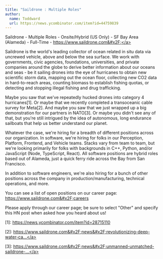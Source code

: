 ```yaml
---
title: "Saildrone : Multiple Roles"
author:
  name: Toddward
  url: https://news.ycombinator.com/item?id=44759839
---
```

Saildrone - Multiple Roles - Onsite&#x2F;Hybrid (US Only) - SF Bay Area (Alameda) - Full-Time - <a href="https:&#x2F;&#x2F;www.saildrone.com&#x2F;" rel="nofollow">https:&#x2F;&#x2F;www.saildrone.com&#x2F;</a>

Saildrone is the world&#x27;s leading collector of ocean related in situ data via uncrewed vehicle, above and below the sea surface. We work with governments, civic agencies, foundations, universities, and private companies around the globe to derive better information about our oceans and seas - be it sailing drones into the eye of hurricanes to obtain new scientific storm data, mapping out the ocean floor, collecting new CO2 data in hard-to-reach areas, counting biomass to establish fishing quotas, or detecting and stopping illegal fishing and drug trafficking.

Maybe you saw that we&#x27;ve repeatedly hucked drones into category 4 hurricanes[1]. Or maybe that we recently completed a transoceanic cable survey for Meta[2]. And maybe you saw that we just wrapped up a big demonstration for our partners in NATO[3]. Or maybe you didn&#x27;t see any of that, but you&#x27;re still intrigued by the idea of autonomous, long endurance sailboats that help us better understand our planet.

Whatever the case, we&#x27;re hiring for a breadth of different positions across our organization. In software, we&#x27;re hiring for folks in our Perception, Platform, Frontend, and Vehicle teams. Stacks vary from team to team, but we&#x27;re looking primarily for folks with backgrounds in C++, Python, and&#x2F;or JavaScript (Node, TypeScript, React). All software positions are hybrid roles based out of Alameda, just a quick ferry ride across the Bay from San Francisco.

In addition to software engineers, we&#x27;re also hiring for a bunch of other positions across the company in production&#x2F;manufacturing, technical operations, and more.

You can see a list of open positions on our career page: <a href="https:&#x2F;&#x2F;www.saildrone.com&#x2F;careers" rel="nofollow">https:&#x2F;&#x2F;www.saildrone.com&#x2F;careers</a>

Please apply through our career page; be sure to select &quot;Other&quot; and specify this HN post when asked how you heard about us!

[1]: <a href="https:&#x2F;&#x2F;news.ycombinator.com&#x2F;item?id=28715110">https:&#x2F;&#x2F;news.ycombinator.com&#x2F;item?id=28715110</a>

[2]: <a href="https:&#x2F;&#x2F;www.saildrone.com&#x2F;news&#x2F;revolutionizing-deep-water-cable-route-surveys-with-autonomous-platforms" rel="nofollow">https:&#x2F;&#x2F;www.saildrone.com&#x2F;news&#x2F;revolutionizing-deep-water-ca...</a>

[3]: <a href="https:&#x2F;&#x2F;www.saildrone.com&#x2F;news&#x2F;unmanned-unmatched-saildrone-boosts-allied-awareness-in-nato-task-force-x-baltic-demo" rel="nofollow">https:&#x2F;&#x2F;www.saildrone.com&#x2F;news&#x2F;unmanned-unmatched-saildrone-...</a>
<JobApplication />
